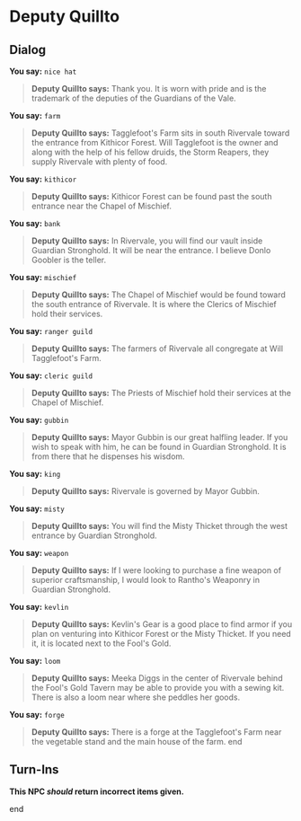 # Deputy Quillto


## Dialog

**You say:** `nice hat`



>**Deputy Quillto says:** Thank you. It is worn with pride and is the trademark of the deputies of the Guardians of the Vale.

**You say:** `farm`



>**Deputy Quillto says:** Tagglefoot's Farm sits in south Rivervale toward the entrance from Kithicor Forest. Will Tagglefoot is the owner and along with the help of his fellow druids, the Storm Reapers, they supply Rivervale with plenty of food.

**You say:** `kithicor`



>**Deputy Quillto says:** Kithicor Forest can be found past the south entrance near the Chapel of Mischief.

**You say:** `bank`



>**Deputy Quillto says:** In Rivervale, you will find our vault inside Guardian Stronghold. It will be near the entrance. I believe Donlo Goobler is the teller.

**You say:** `mischief`



>**Deputy Quillto says:** The Chapel of Mischief would be found toward the south entrance of Rivervale. It is where the Clerics of Mischief hold their services.

**You say:** `ranger guild`



>**Deputy Quillto says:** The farmers of Rivervale all congregate at Will Tagglefoot's Farm.

**You say:** `cleric guild`



>**Deputy Quillto says:** The Priests of Mischief hold their services at the Chapel of Mischief.

**You say:** `gubbin`



>**Deputy Quillto says:** Mayor Gubbin is our great halfling leader. If you wish to speak with him, he can be found in Guardian Stronghold. It is from there that he dispenses his wisdom.

**You say:** `king`



>**Deputy Quillto says:** Rivervale is governed by Mayor Gubbin.

**You say:** `misty`



>**Deputy Quillto says:** You will find the Misty Thicket through the west entrance by Guardian Stronghold.

**You say:** `weapon`



>**Deputy Quillto says:** If I were looking to purchase a fine weapon of superior craftsmanship, I would look to Rantho's Weaponry in Guardian Stronghold.

**You say:** `kevlin`



>**Deputy Quillto says:** Kevlin's Gear is a good place to find armor if you plan on venturing into Kithicor Forest or the Misty Thicket. If you need it, it is located next to the Fool's Gold.

**You say:** `loom`



>**Deputy Quillto says:** Meeka Diggs in the center of Rivervale behind the Fool's Gold Tavern may be able to provide you with a sewing kit. There is also a loom near where she peddles her goods.

**You say:** `forge`



>**Deputy Quillto says:** There is a forge at the Tagglefoot's Farm near the vegetable stand and the main house of the farm.
end



## Turn-Ins



**This NPC *should* return incorrect items given.**

end